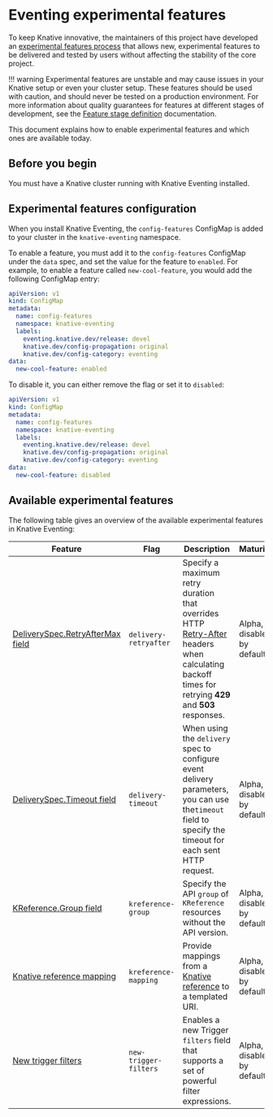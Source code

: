 # Eventing experimental features

To keep Knative innovative, the maintainers of this project have developed an
[experimental features process](https://github.com/knative/eventing/blob/main/docs/experimental-features.md)
that allows new, experimental features to be delivered and tested by users
without affecting the stability of the core project.

<!--TODO: Add note about HOW / where users can provide feedback, otherwise there's not much point mentioning that-->

!!! warning
    Experimental features are unstable and may cause issues in your Knative setup or even your cluster setup.
    These features should be used with caution, and should never be tested on a production environment. For more
    information about quality guarantees for features at different stages of
    development, see the
    [Feature stage definition](https://github.com/knative/eventing/blob/main/docs/experimental-features.md#stage-definition)
    documentation.

This document explains how to enable experimental features and which ones are
available today.

## Before you begin

You must have a Knative cluster running with Knative Eventing installed.

## Experimental features configuration

When you install Knative Eventing, the `config-features` ConfigMap is added to
your cluster in the `knative-eventing` namespace.

To enable a feature, you must add it to the `config-features` ConfigMap
under the `data` spec, and set the value for the feature to `enabled`. For
example, to enable a feature called `new-cool-feature`, you would add the
following ConfigMap entry:

```yaml
apiVersion: v1
kind: ConfigMap
metadata:
  name: config-features
  namespace: knative-eventing
  labels:
    eventing.knative.dev/release: devel
    knative.dev/config-propagation: original
    knative.dev/config-category: eventing
data:
  new-cool-feature: enabled
```

To disable it, you can either remove the flag or set it to `disabled`:

```yaml
apiVersion: v1
kind: ConfigMap
metadata:
  name: config-features
  namespace: knative-eventing
  labels:
    eventing.knative.dev/release: devel
    knative.dev/config-propagation: original
    knative.dev/config-category: eventing
data:
  new-cool-feature: disabled
```

## Available experimental features

The following table gives an overview of the available experimental features in
Knative Eventing:

| Feature | Flag | Description | Maturity |
| ------- | ---- | ----------- | -------- |
| [DeliverySpec.RetryAfterMax field](delivery-retryafter.md)  | `delivery-retryafter` | Specify a maximum retry duration that overrides HTTP [Retry-After](https://datatracker.ietf.org/doc/html/rfc7231#section-7.1.3) headers when calculating backoff times for retrying **429** and **503** responses. | Alpha, disabled by default |
| [DeliverySpec.Timeout field](delivery-timeout.md) | `delivery-timeout` | When using the `delivery` spec to configure event delivery parameters, you can use  the`timeout` field to specify the timeout for each sent HTTP request. | Alpha, disabled by default |
| [KReference.Group field](kreference-group.md) | `kreference-group` | Specify the API `group` of `KReference` resources without the API version. | Alpha, disabled by default |
| [Knative reference mapping](kreference-mapping.md) | `kreference-mapping` | Provide mappings from a [Knative reference](https://github.com/knative/specs/blob/main/specs/eventing/overview.md#destination) to a templated URI. | Alpha, disabled by default |
| [New trigger filters](new-trigger-filters.md) | `new-trigger-filters` | Enables a new Trigger `filters` field that supports a set of powerful filter expressions. | Alpha, disabled by default |
